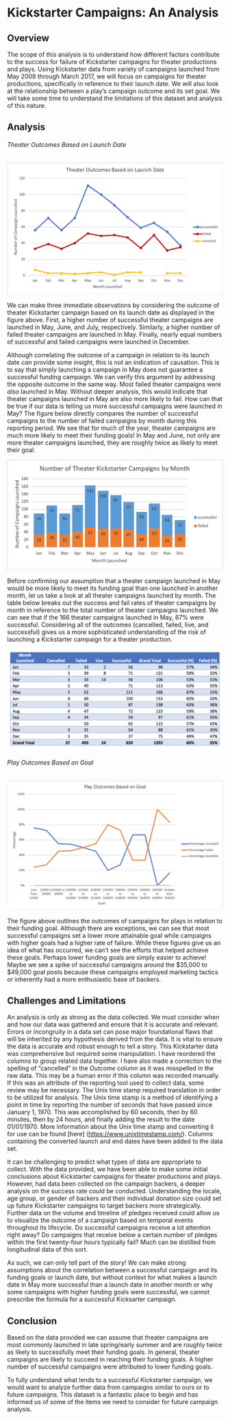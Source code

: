 # **Kickstarter Campaigns: An Analysis**

## Overview

The scope of this analysis is to understand how different factors contribute to the success for failure of Kickstarter campaigns for theater productions and plays. Using Kickstarter data from variety of campaigns launched from May 2009 through March 2017, we will focus on campaigns for theater productions, specifically in reference to their launch date. We will also look at the relationship between a play’s campaign outcome and its set goal. We will take some time to understand the limitations of this dataset and analysis of this nature.

## Analysis

###### Theater Outcomes Based on Launch Date

![Figure 1](Resources/Theater_Outcomes_vs_Launch.png)

We can make three immediate observations by considering the outcome of theater Kickstarter campaign based on its launch date as displayed in the figure above. First, a higher number of successful theater campaigns are launched in May, June, and July, respectively. Similarly, a higher number of failed theater campaigns are launched in May. Finally, nearly equal numbers of successful and failed campaigns were launched in December.

Although correlating the outcome of a campaign in relation to its launch date *can* provide some insight, this is not an indication of causation. This is to say that simply launching a campaign in May does not guarantee a successful funding campaign. We can verify this argument by addressing the opposite outcome in the same way. Most failed theater campaigns were *also* launched in May. Without deeper analysis, this would indicate that theater campaigns launched in May are also more likely to fail. How can that be true if our data is telling us more successful campaigns were launched in May? The figure below directly compares the number of successful campaigns to the number of failed campaigns by month during this reporting period. We see that for much of the year, theater campaigns are much more likely to meet their funding goals! In May and June, not only are more theater campaigns launched, they are roughly twice as likely to meet their goal. 

![Figure 2](Resources/Success_Fail_by_month.png)


Before confirming our assumption that a theater campaign launched in May would be more likely to meet its funding goal than one launched in another month, let us take a look at all theater campaigns launched by month. The table below breaks out the success and fail rates of theater campaigns by month in reference to the total number of theater campaigns launched. We can see that if the 166 theater campaigns launched in May, 67% were successful. Considering all of the outcomes (cancelled, failed, live, and successful) gives us a more sophisticated understanding of the risk of launching a Kickstarter campaign for a theater production. 

![Table 1](Resources/Table_by_Month.png)

###### Play Outcomes Based on Goal

![Figure 3](Resources/Outcomes_vs_Goals.png)


The figure above outlines the outcomes of campaigns for plays in relation to their funding goal. Although there are exceptions, we can see that most successful campaigns set a lower more attainable goal while campaigns with higher goals had a higher rate of failure. While these figures give us an idea of what has occurred, we can’t see the efforts that helped achieve these goals. Perhaps lower funding goals are simply easier to achieve! Maybe we see a spike of successful campaigns around the $35,000 to $49,000 goal posts because these campaigns employed marketing tactics or inherently had a more enthusiastic base of backers.

## Challenges and Limitations

An analysis is only as strong as the data collected. We must consider when and how our data was gathered and ensure that it is accurate and relevant. Errors or incongruity in a data set can pose major foundational flaws that will be inherited by any hypothesis derived from the data. It is vital to ensure the data is accurate and robust enough to tell a story. This Kickstarter data was comprehensive but required some manipulation. I have reordered the columns to group related data together. I have also made a correction to the spelling of “cancelled” in the *Outcome* column as it was misspelled in the raw data. This may be a human error if this column was recorded manually. If this was an attribute of the reporting tool used to collect data, some review may be necessary. The Unix time stamp required translation in order to be utilized for analysis. The Unix time stamp is a method of identifying a point in time by reporting the number of seconds that have passed since January 1, 1970. This was accomplished by 60 seconds, then by 60 minutes, then by 24 hours, and finally adding the result to the date 01/01/1970. More information about the Unix time stamp and converting it for use can be found [here] (https://www.unixtimestamp.com/). Columns containing the converted launch and end dates have been added to the data set.

It can be challenging to predict what types of data are appropriate to collect. With the data provided, we have been able to make some initial conclusions about Kickstarter campaigns for theater productions and plays. However, had data been collected on the campaign backers, a deeper analysis on the success rate could be conducted. Understanding the locale, age group, or gender of backers and their individual donation size could set up future Kickstarter campaigns to target backers more strategically. Further data on the volume and timeline of pledges received could allow us to visualize the outcome of a campaign based on temporal events throughout its lifecycle. Do successful campaigns receive a lot attention right away? Do campaigns that receive below a certain number of pledges within the first twenty-four hours typically fail? Much can be distilled from longitudinal data of this sort.

As such, we can only tell part of the story! We can make strong assumptions about the correlation between a successful campaign and its funding goals or launch date, but without context for what makes a launch date in May more successful than a launch date in another month or why some campaigns with higher funding goals were successful, we cannot prescribe the formula for a successful Kicksarter campaign.

## Conclusion

Based on the data provided we can assume that theater campaigns are most commonly launched in late spring/early summer and are roughly twice as likely to successfully meet their funding goals. In general, theater campaigns are likely to succeed in reaching their funding goals. A higher number of successful campaigns were attributed to lower funding goals.

To fully understand what lends to a successful Kickstarter campaign, we would want to analyze further data from campaigns similar to ours or to future campaigns. This dataset is a fantastic place to begin and has informed us of some of the items we need to consider for future campaign analysis.

